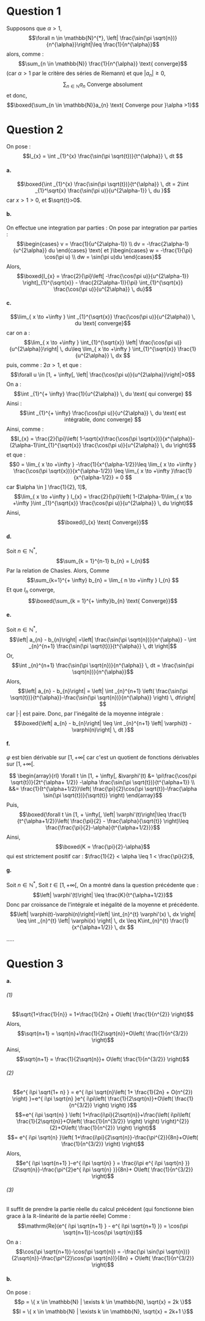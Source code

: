 # Question 1
Supposons que $\alpha >1$, 
$$\forall n \in \mathbb{N}^{*}, \left| \frac{\sin(\pi \sqrt{n})}{n^{\alpha}}\right|\leq \frac{1}{n^{\alpha}}$$
alors, comme : 
$$\sum_{n \in \mathbb{N}} \frac{1}{n^{\alpha}} \text{ converge}$$
(car $\alpha >1$ par le critère des séries de Riemann)
et que $\left| a_{n}\right|\geq 0$, 
$$\sum_{n \in \mathbb{N}} a_{n} \text{ Converge absolument}$$
et donc, 
$$\boxed{\sum_{n \in \mathbb{N}}a_{n} \text{ Converge pour }\alpha >1}$$

# Question 2
On pose : 
$$I_{x} = \int _{1}^{x} \frac{\sin(\pi \sqrt{t})}{t^{\alpha}} \, dt $$
#### a.
$$\boxed{\int _{1}^{x} \frac{\sin(\pi \sqrt{t})}{t^{\alpha}} \, dt = 2\int _{1}^\sqrt{x} \frac{\sin(\pi u)}{u^{2\alpha-1}} \, du }$$
car $x>1>0$, et $\sqrt{t}>0$.

#### b.
On effectue une integration par parties : 
On pose par integration par parties : 
$$\begin{cases} 
v = \frac{1}{u^{2\alpha-1}} \\
dv = -\frac{2\alpha-1}{u^{2\alpha}} du
\end{cases} \text{ et }\begin{cases}
w = -\frac{1}{\pi} \cos(\pi u) \\
dw = \sin(\pi u)du
\end{cases}$$
Alors, 
$$\boxed{I_{x} = \frac{2}{\pi}\left[ -\frac{\cos(\pi u)}{u^{2\alpha-1}} \right]_{1}^{\sqrt{x}} - \frac{2(2\alpha-1)}{\pi} \int_{1}^{\sqrt{x}} \frac{\cos(\pi u)}{u^{2\alpha}} \, du}$$

#### c.
$$\lim_{ x \to +\infty } \int _{1}^{\sqrt{x}} \frac{\cos(\pi u)}{u^{2\alpha}} \, du \text{ converge}$$
car on a : 
$$\lim_{ x \to +\infty } \int_{1}^{\sqrt{x}} \left| \frac{\cos(\pi u)}{u^{2\alpha}}\right| \, du\leq  \lim_{ x \to +\infty } \int_{1}^{\sqrt{x}} \frac{1}{u^{2\alpha}} \, dx $$
puis, comme : $2\alpha > 1$, et que :
$$\forall u \in [1, + \infty[, \left| \frac{\cos(\pi u)}{u^{2\alpha}}\right|>0$$
On a : 
$$\int _{1}^{+ \infty} \frac{1}{u^{2\alpha}} \, du \text{ qui converge} $$
Ainsi : 
$$\int _{1}^{+ \infty} \frac{\cos(\pi u)}{u^{2\alpha}} \, du \text{ est intégrable, donc converge} $$
Ainsi, 
comme : 
$$I_{x} = \frac{2}{\pi}\left( 1-\sqrt{x}\frac{\cos(\pi \sqrt{x})}{x^{\alpha}}-(2\alpha-1)\int_{1}^{\sqrt{x}} \frac{\cos(\pi u)}{u^{2\alpha}} \, du  \right)$$
et que : 
$$0 = \lim_{ x \to +\infty } -\frac{1}{x^{\alpha-1/2}}\leq \lim_{ x \to +\infty } \frac{\cos(\pi \sqrt{x})}{x^{\alpha-1/2}} \leq \lim_{ x \to +\infty }\frac{1}{x^{\alpha-1/2}} = 0 $$
car $\alpha \in ] \frac{1}{2}, 1]$, 
$$\lim_{ x \to +\infty } I_{x} = \frac{2}{\pi}\left( 1-(2\alpha-1)\lim_{ x \to +\infty }\int _{1}^{\sqrt{x}} \frac{\cos(\pi u)}{u^{2\alpha}} \, du  \right)$$
Ainsi, 
$$\boxed{I_{x} \text{ Converge}}$$

#### d.
Soit $n \in \mathbb{N}^{*}$, 
$$\sum_{k = 1}^{n-1} b_{n} = I_{n}$$
Par la relation de Chasles. 
Alors, Comme
$$\sum_{k=1}^{+ \infty} b_{n} = \lim_{ n \to +\infty } I_{n} $$
Et que $I_{n}$ converge, 
$$\boxed{\sum_{k = 1}^{+ \infty}b_{n} \text{ Converge}}$$

#### e.
Soit $n \in \mathbb{N}^{*}$, 
$$\left| a_{n} - b_{n}\right| =\left| \frac{\sin(\pi \sqrt{n})}{n^{\alpha}} - \int _{n}^{n+1} \frac{\sin(\pi \sqrt{t})}{t^{\alpha}} \, dt \right|$$
Or, 
$$\int _{n}^{n+1} \frac{\sin(\pi \sqrt{n})}{n^{\alpha}} \, dt = \frac{\sin(\pi \sqrt{n})}{n^{\alpha}}$$
Alors, 
$$\left| a_{n} - b_{n}\right| = \left| \int _{n}^{n+1} \left( \frac{\sin(\pi \sqrt{t})}{t^{\alpha}}-\frac{\sin(\pi \sqrt{n})}{n^{\alpha}} \right) \, dt\right| $$
car $\left| \cdot\right|$ est paire. 
Donc, par l'inégalité de la moyenne intégrale : 
$$\boxed{\left| a_{n} - b_{n}\right| \leq \int _{n}^{n+1} \left| \varphi(t) - \varphi(n)\right| \, dt }$$

#### f.
$\varphi$ est bien dérivable sur $[1, + \infty[$ car c'est un quotient de fonctions dérivables sur $[1, + \infty[$. 

$$ \begin{array}{rl}
\forall t \in [1, + \infty[, &\varphi'(t) &=  \pi\frac{\cos(\pi \sqrt{t})}{2t^{\alpha+ 1/2}} -\alpha \frac{\sin(\pi \sqrt{t})}{t^{\alpha+1}}  \\
&&= \frac{1}{t^{\alpha+1/2}}\left( \frac{\pi}{2}\cos(\pi \sqrt{t})-\frac{\alpha \sin(\pi \sqrt{t})}{\sqrt{t}} \right)
\end{array}$$
Puis, 
$$\boxed{\forall t \in [1, + \infty[, \left| \varphi'(t)\right|\leq \frac{1}{t^{\alpha+1/2}}\left( \frac{\pi}{2} - \frac{\alpha}{\sqrt{t}} \right)\leq \frac{\frac{\pi}{2}-\alpha}{t^{\alpha+1/2}}}$$
Ainsi, 
$$\boxed{K = \frac{\pi}{2}-\alpha}$$
qui est strictement positif car : $\frac{1}{2} < \alpha \leq 1 < \frac{\pi}{2}$,

#### g.
Soit $n \in \mathbb{N}^{*}$, 
Soit $t \in [1, + \infty[$, 
On a montré dans la question précédente que :
$$\left| \varphi'(t)\right| \leq \frac{K}{t^{\alpha+1/2}}$$
Donc par croissance de l'intégrale et inégalité de la moyenne et précédente.
$$\left| \varphi(t)-\varphi(n)\right|=\left| \int_{n}^{t} \varphi'(x) \, dx \right| \leq \int _{n}^{t} \left| \varphi(x) \right| \, dx \leq K\int_{n}^{t} \frac{1}{x^{\alpha+1/2}} \, dx $$

.....

# Question 3
#### a.
###### (1)
$$\sqrt{1+\frac{1}{n}} = 1+\frac{1}{2n} + O\left( \frac{1}{n^{2}} \right)$$
Alors, 
$$\sqrt{n+1} = \sqrt{n}+\frac{1}{2\sqrt{n}}+O\left( \frac{1}{n^{3/2}} \right)$$
Ainsi, 
$$\sqrt{n+1} = \frac{1}{2\sqrt{n}}+ O\left( \frac{1}{n^{3/2}} \right)$$

###### (2)
$$e^{ i\pi \sqrt{1+ n} } = e^{ i\pi \sqrt{n}\left( 1+ \frac{1}{2n} + O(n^{2}) \right) }=e^{ i\pi \sqrt{n} }e^{ i\pi\left( \frac{1}{2\sqrt{n}}+O\left( \frac{1}{n^{3/2}} \right) \right) }$$
$$=e^{ i\pi \sqrt{n} } \left( 1+\frac{i\pi}{2\sqrt{n}}+\frac{\left( i\pi\left( \frac{1}{2\sqrt{n}}+O\left( \frac{1}{n^{3/2}} \right) \right) \right)^{2}}{2}+O\left( \frac{1}{n^{2}} \right) \right)$$
$$= e^{ i\pi \sqrt{n} }\left( 1+\frac{i\pi}{2\sqrt{n}}-\frac{\pi^{2}}{8n}+O\left( \frac{1}{n^{3/2}} \right) \right)$$
Alors, 
$$e^{ i\pi \sqrt{n+1} }-e^{ i\pi \sqrt{n} } = \frac{i\pi e^{ i\pi \sqrt{n} }}{2\sqrt{n}}-\frac{\pi^{2}e^{ i\pi \sqrt{n} }}{8n}+ O\left( \frac{1}{n^{3/2}} \right)$$

###### (3)
Il suffit de prendre la partie réelle du calcul précédent (qui fonctionne bien grace à la $\mathbb{R}$-linéarité de la partie réelle)
Comme : 
$$\mathrm{Re}(e^{ i\pi \sqrt{n+1} } - e^{ i\pi \sqrt{n+1} }) = \cos(\pi \sqrt{n+1})-\cos(\pi \sqrt{n})$$
On a : 
$$\cos(\pi \sqrt{n+1})-\cos(\pi \sqrt{n}) = -\frac{\pi \sin(\pi \sqrt{n})}{2\sqrt{n}}-\frac{\pi^{2}\cos(\pi \sqrt{n})}{8n} + O\left( \frac{1}{n^{3/2}} \right)$$

#### b.
On pose : 
$$p = \{ x \in \mathbb{N} | \exists k \in \mathbb{N}, \sqrt{x} = 2k \}$$
$$I = \{ x \in \mathbb{N} | \exists k \in \mathbb{N}, \sqrt{x} = 2k+1 \}$$
